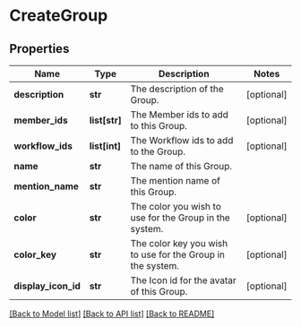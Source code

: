 # CreateGroup

## Properties
Name | Type | Description | Notes
------------ | ------------- | ------------- | -------------
**description** | **str** | The description of the Group. | [optional] 
**member_ids** | **list[str]** | The Member ids to add to this Group. | [optional] 
**workflow_ids** | **list[int]** | The Workflow ids to add to the Group. | [optional] 
**name** | **str** | The name of this Group. | 
**mention_name** | **str** | The mention name of this Group. | 
**color** | **str** | The color you wish to use for the Group in the system. | [optional] 
**color_key** | **str** | The color key you wish to use for the Group in the system. | [optional] 
**display_icon_id** | **str** | The Icon id for the avatar of this Group. | [optional] 

[[Back to Model list]](../README.md#documentation-for-models) [[Back to API list]](../README.md#documentation-for-api-endpoints) [[Back to README]](../README.md)

